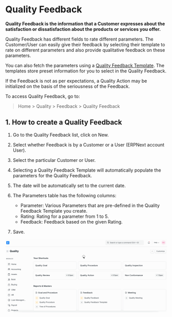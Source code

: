 
# Quality Feedback



**Quality Feedback is the information that a Customer expresses about the satisfaction or dissatisfaction about the products or services you offer.**


Quality Feedback has different fields to rate different parameters. The Customer/User can easily give their feedback by selecting their template to rate on different parameters and also provide qualitative feedback on these parameters.


You can also fetch the parameters using a [Quality Feedback Template](/docs/en/quality-management/quality-feedback-template). The templates store preset information for you to select in the Quality Feedback.


If the Feedback is not as per expectations, a Quality Action may be initialized on the basis of the seriousness of the Feedback.


To access Quality Feedback, go to:



> 
> Home > Quality > Feedback > Quality Feedback
> 
> 
> 


## 1. How to create a Quality Feedback


1. Go to the Quality Feedback list, click on New.
2. Select whether Feedback is by a Customer or a User (ERPNext account User).
3. Select the particular Customer or User.
4. Selecting a Quality Feedback Template will automatically populate the parameters for the Quality Feedback.
5. The date will be automatically set to the current date.
6. The Parameters table has the following columns:


	* Parameter: Various Parameters that are pre-defined in the Quality Feedback Template you create.
	* Rating: Rating for a parameter from 1 to 5.
	* Feedback: Feedback based on the given Rating.
7. Save.


![Quality Feedback](/files/quality-feedback.gif)




